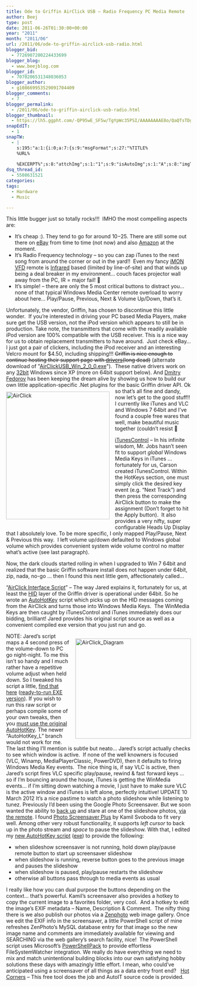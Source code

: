 ```yaml
---
title: Ode to Griffin AirClick USB – Radio Frequency PC Media Remote
author: Beej
type: post
date: 2011-06-26T01:30:00+00:00
year: "2011"
month: "2011/06"
url: /2011/06/ode-to-griffin-airclick-usb-radio.html
blogger_bid:
  - 7726907200224433699
blogger_blog:
  - www.beejblog.com
blogger_id:
  - 7070206531348036053
blogger_author:
  - g108669953529091704409
blogger_comments:
  - 7
blogger_permalink:
  - /2011/06/ode-to-griffin-airclick-usb-radio.html
blogger_thumbnail:
  - https://lh5.ggpht.com/-QP95wE_SF5w/TgYpWc35PSI/AAAAAAAAE8o/QaQTsTDgHuw/AirClick%25255B5%25255D.png?imgmax=800
snapEdIT:
  - 1
snapTW:
  - |
    s:195:"a:1:{i:0;a:7:{s:9:"msgFormat";s:27:"%TITLE%
    %URL%
    
    %EXCERPT%";s:8:"attchImg";s:1:"1";s:9:"isAutoImg";s:1:"A";s:8:"imgToUse";s:0:"";s:9:"isAutoURL";s:1:"A";s:8:"urlToUse";s:0:"";s:2:"do";i:0;}}";
dsq_thread_id:
  - 5508631521
categories:
tags:
  - Hardware
  - Music

---
```

This little bugger just so totally rocks!!!&#160; IMHO the most compelling aspects are:

  * It’s cheap :). They tend to go for around $10-$25. There are still some out there on <a href="https://shop.ebay.com/i.html?_nkw=airclick+usb" target="_blank">eBay</a> from time to time (not now) and also <a href="https://www.amazon.com/s/ref=nb_sb_noss?url=field-keywords=airclick+usb" target="_blank">Amazon</a> at the moment. 
  * It’s Radio Frequency technology – so you can zap iTunes to the next song from around the corner or out in the yard!!&#160; Even my fancy <a href="https://www.soundgraph.com/vfd-feature-en/" target="_blank">iMON VFD</a> remote is <a href="https://en.wikipedia.org/wiki/Infrared_Data_Association" target="_blank">Infrared</a> based (limited by line-of-site) and that winds up being a deal breaker in my environment… couch faces projector wall away from the PC, IR = major fail! 🙁 
  * It’s simple! – there are only the 5 most critical buttons to distract you… none of that typical Windows Media Center remote overload to worry about here… Play/Pause, Previous, Next & Volume Up/Down, that’s it. 

Unfortunately, the vendor, Griffin, has chosen to discontinue this little wonder.&#160; If you’re interested in driving your PC based Media Players, make sure get the USB version, not the iPod version which appears to still be in production. Take note, the transmitters that come with the readily available iPod version are 100% compatible with the USB receiver. This is a nice way for us to obtain replacement transmitters to have around.&#160; Just check eBay… I just got a pair of clickers, including the iPod receiver and an interesting Velcro mount for $4.50, including shipping!!! ~~Griffin is nice enough to continue hosting their support page with [drivers](https://www.griffintechnology.com/support/airclick-usb)(long dead)~~ (alternate download of "[AirClickUSB_Win_2_0_0.exe](https://clicknupload.co/cfx2we7h8ge1)").&#160; These native drivers work on any <u>32bit</u> Windows since XP (more on 64bit support below). And <a href="https://www.dimin.net/software/airclick/" target="_blank">Dmitry Fedorov</a> has been keeping the dream alive by showing us how to build our own little application-specific .Net plugins for the basic Griffin driver API. <a href="https://www.amazon.com/s/ref=nb_sb_noss?url=field-keywords=airclick+usb" target="_blank"><img style="background-image: none; border-right-width: 0px; margin: 10px 15px 20px 0px; padding-left: 0px; padding-right: 0px; display: inline; float: left; border-top-width: 0px; border-bottom-width: 0px; border-left-width: 0px; padding-top: 0px" title="AirClick" border="0" alt="AirClick" align="left" src="https://lh5.ggpht.com/-QP95wE_SF5w/TgYpWc35PSI/AAAAAAAAE8o/QaQTsTDgHuw/AirClick%25255B5%25255D.png?imgmax=800" width="282" height="348" /></a>Ok so that’s all fine and dandy, now let’s get to the good stuff!!   
I currently like iTunes and VLC and Windows 7 64bit and I’ve found a couple free wares that well, make beautiful music together (couldn’t resist 🙂 

<a href="https://itunescontrol.com/" target="_blank">iTunesControl</a> – In his infinite wisdom, Mr. Jobs hasn’t seen fit to support _global_ Windows Media Keys in iTunes … fortunately for us, Carson created iTunesControl. Within the HotKeys section, one must simply click the desired key event (e.g. “Next Track”) and then press the corresponding AirClick button to make the assignment (Don’t forget to hit the Apply button).&#160; It also provides a very nifty, super configurable Heads Up Display that I absolutely love. To be more specific, I only mapped Play/Pause, Next & Previous this way.&#160; I left volume up/down defaulted to Windows global volume which provides convenient system wide volume control no matter what’s active (see last paragraph). 

Now, the dark clouds started rolling in when I upgraded to Win 7 64bit and realized that the basic Griffin software install does not happen under 64bit, zip, nada, no-go <waaahh>… then I found this next little gem, affectionately called… 

“<a href="https://www.slothlovechunk.net/projects/airclick_interface_script.html" target="_blank">AirClick Interface Script</a>” &#8211; The way Jared explains it, fortunately for us, at least the <a href="https://en.wikipedia.org/wiki/Human_interface_device" target="_blank">HID</a> layer of the Griffin driver is operational under 64bit. So he wrote an <a href="https://www.autohotkey.com/" target="_blank">AutoHotKey</a> script which picks up on the HID messages coming from the AirClick and turns those into Windows Media Keys.&#160; The WinMedia Keys are then caught by iTunesControl and iTunes immediately does our bidding, brilliant! Jared provides his original script source as well as a convenient compiled exe version that you just run and go. 

[<img style="background-image: none; border-right-width: 0px; margin: 15px 0px 15px 14px; padding-left: 0px; padding-right: 0px; display: inline; float: right; border-top-width: 0px; border-bottom-width: 0px; border-left-width: 0px; padding-top: 0px" title="AirClick_Diagram" border="0" alt="AirClick_Diagram" align="right" src="https://lh6.ggpht.com/-NfBz4th8Z2E/TgZQdOB3baI/AAAAAAAAE8w/GjrE8AtptGg/AirClick_Diagram_thumb%25255B9%25255D.png?imgmax=800" width="315" height="273" />][1]NOTE: Jared’s script maps a 4 second press of the volume-down to PC go night-night. To me this isn’t so handy and I much rather have a repetitive volume adjust when held down. So I tweaked his script a little, <a href="https://code.google.com/p/beejcode/source/browse/trunk/Griffin%20AirClick%20AutoHotKey%20Script/airclick-nosleep.ahk" target="_blank">find that here</a> (<a href="https://beejcode.googlecode.com/svn/trunk/Griffin%20AirClick%20AutoHotKey%20Script/airclick-nosleep.exe" target="_blank">ready-to-run EXE version</a>). If you wish to run this raw script or perhaps compile some of your own tweaks, then you <a href="https://www.autohotkey.com/download/" target="_blank">must use the original AutoHotKey</a>. The newer “AutoHotKey_L” branch would not work for me. The last thing I’ll mention is subtle but neato… Jared’s script actually checks to see which window is active.&#160; If none of the well knowners is focused (VLC, Winamp, MediaPlayerClassic, PowerDVD), then it defaults to firing Windows Media Key events.&#160; The nice thing is, if say VLC is active, then Jared’s script fires VLC specific play/pause, rewind & fast forward keys … so if I’m bouncing around the house, iTunes is getting the WinMedia events… if I’m sitting down watching a movie, I just have to make sure VLC is the active window and iTunes is left alone, perfectly intuitive! UPDATE 10 March 2012 It’s a nice pastime to watch a photo slideshow while listening to tunez. Previously I’d been using the Google Photo Screensaver. But we soon wanted the ability to <u>back up</u> and stare at one of the slideshow photos, <u>via the remote</u>. I found <a href="https://pssp.svoboda.biz/" target="_blank">Photo Screensaver Plus</a> by Kamil Svoboda to fit very well. Among other very robust functionality, it supports _left cursor_ to back up in the photo stream and _space_ to pause the slideshow. With that, I edited my <a href="https://beejcode.googlecode.com/svn/trunk/Griffin%20AirClick%20AutoHotKey%20Script/airclick-screensaver.ahk" target="_blank">new AutoHotKey script</a> (<a href="https://beejcode.googlecode.com/svn/trunk/Griffin%20AirClick%20AutoHotKey%20Script/airclick-screensaver.exe" target="_blank">exe</a>) to provide the following:

  * when slideshow screensaver is not running, hold down play/pause remote button to start up screensaver slideshow 
  * when slideshow is running, reverse button goes to the previous image and pauses the slideshow 
  * when slideshow is paused, play/pause restarts the slideshow 
  * otherwise all buttons pass through to media events as usual 

I really like how you can dual purpose the buttons depending on the context… that’s powerful. Kamil’s screensaver also provides a hotkey to copy the current image to a favorites folder, very cool.&#160; And a hotkey to edit the image’s EXIF metadata – Name, Description & Comment.&#160; The nifty thing there is we also publish our photos via a <a href="/2010/10/self-hosting-zenphoto-on-windows-7-iis7.html" target="_blank">Zenphoto</a> web image gallery. Once we edit the EXIF info in the screensaver, a little PowerShell script of mine refreshes ZenPhoto’s MySQL database entry for that image so the new image name and comments are immediately available for viewing and SEARCHING via the web gallery’s search facility, nice!&#160; The PowerShell script uses Microsoft’s <a href="https://archive.msdn.microsoft.com/PowerShellPack" target="_blank">PowerShellPack</a> to provide effortless FileSystemWatcher integration. We really do have everything we need to mix and match unintentional building blocks into our own satisfying hobby solutions these days with amazingly little effort. I mean, who could’ve anticipated using a screensaver of all things as a data entry front end? &#160; <a href="https://sites.google.com/site/programsforpeers/hotcorners" target="_blank">Hot Corners</a> &#8211; This free tool does the job and AutoIT source code is provided.

 [1]: https://lh3.ggpht.com/-dL-pU3fG8Hc/TgZQcVITrNI/AAAAAAAAE8s/AiXbWSp8DUo/s1600-h/AirClick_Diagram%25255B17%25255D.png
